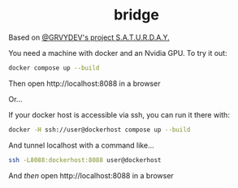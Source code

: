 <h1 align="center">
  bridge
</h1>

Based on [@GRVYDEV's project S.A.T.U.R.D.A.Y.](https://github.com/GRVYDEV/S.A.T.U.R.D.A.Y)


You need a machine with docker and an Nvidia GPU. To try it out:

```bash
docker compose up --build
```

Then open http://localhost:8088 in a browser

Or...

If your docker host is accessible via ssh, you can run it there with:

```bash
docker -H ssh://user@dockerhost compose up --build
```

And tunnel localhost with a command like...

```bash
ssh -L8088:dockerhost:8088 user@dockerhost
```

And *then* open http://localhost:8088 in a browser
